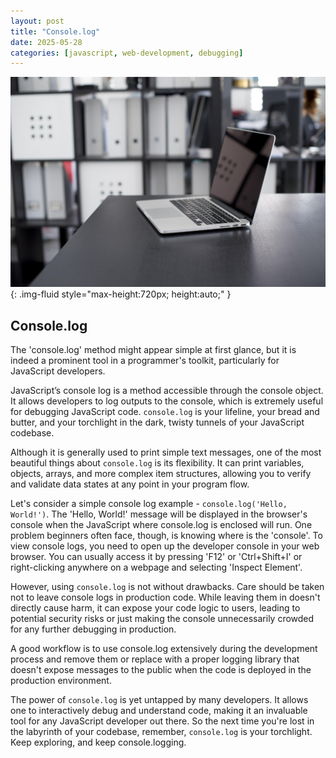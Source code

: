 ```yaml
---
layout: post
title: "Console.log"
date: 2025-05-28
categories: [javascript, web-development, debugging]
---
```


![Image](/assets/gb8c2484b219e46ec1ade684b3160b7ca7dc2b867d8597dbf4626c1d61927249151d69fd21a20294e0bdf0ba36b7628685e813acda3a2c9e950a831c7e4970bcf_1280.jpg){: .img-fluid style="max-height:720px; height:auto;" }

## Console.log

The 'console.log' method might appear simple at first glance, but it is indeed a prominent tool in a programmer's toolkit, particularly for JavaScript developers.

JavaScript’s console log is a method accessible through the console object. It allows developers to log outputs to the console, which is extremely useful for debugging JavaScript code. `console.log` is your lifeline, your bread and butter, and your torchlight in the dark, twisty tunnels of your JavaScript codebase.

Although it is generally used to print simple text messages, one of the most beautiful things about `console.log` is its flexibility. It can print variables, objects, arrays, and more complex item structures, allowing you to verify and validate data states at any point in your program flow.

Let's consider a simple console log example - `console.log('Hello, World!')`. The 'Hello, World!' message will be displayed in the browser's console when the JavaScript where console.log is enclosed will run. One problem beginners often face, though, is knowing where is the 'console'. To view console logs, you need to open up the developer console in your web browser. You can usually access it by pressing 'F12' or 'Ctrl+Shift+I' or right-clicking anywhere on a webpage and selecting 'Inspect Element'.

However, using `console.log` is not without drawbacks. Care should be taken not to leave console logs in production code. While leaving them in doesn't directly cause harm, it can expose your code logic to users, leading to potential security risks or just making the console unnecessarily crowded for any further debugging in production.

A good workflow is to use console.log extensively during the development process and remove them or replace with a proper logging library that doesn't expose messages to the public when the code is deployed in the production environment.

The power of `console.log` is yet untapped by many developers. It allows one to interactively debug and understand code, making it an invaluable tool for any JavaScript developer out there. So the next time you're lost in the labyrinth of your codebase, remember, `console.log` is your torchlight. Keep exploring, and keep console.logging.
